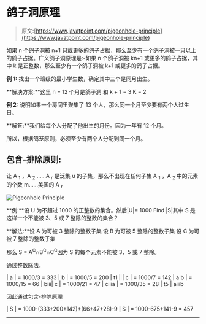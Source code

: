 # 鸽子洞原理

> 原文:[https://www.javatpoint.com/pigeonhole-principle](https://www.javatpoint.com/pigeonhole-principle)

如果 n 个鸽子洞被 n+1 只或更多的鸽子占据，那么至少有一个鸽子洞被一只以上的鸽子占据。广义鸽子洞原理是:-如果 n 个鸽子洞被 kn+1 或更多的鸽子占据，其中 k 是正整数，那么至少有一个鸽子洞被 k+1 或更多的鸽子占据。

**例 1:** 找出一个班级的最小学生数，确定其中三个是同月出生。

**解决方案:**这里 n = 12 个月是鸽子洞
和 k + 1 = 3
K = 2

**例 2:** 说明如果一个房间里聚集了 13 个人，那么同一个月至少要有两个人过生日。

**解答:**我们给每个人分配了他出生的月份。因为一年有 12 个月。

所以，根据鸽笼原则，必须至少有两个人分配到同一个月。

## 包含-排除原则:

让 A <sub>1</sub> ，A <sub>2</sub> ......A <sub>r</sub> 是泛集 u 的子集，那么不出现在任何子集 A <sub>1</sub> ，A <sub>2</sub> 中的元素的个数 m......美国的 A <sub>r</sub>

![Pigeonhole Principle](../Images/84d35e877c7e24a2d8029381018f1ccf.png)

**例:**设 U 为不超过 1000 的正整数的集合。然后|U|= 1000 Find |S|其中 S 是这样一个不能被 3、5 或 7 整除的整数的集合？

**解法:**设 A 为可被 3 整除的整数子集
设 B 为可被 5 整除的整数子集
设 C 为可被 7 整除的整数子集

那么 S = A<sup>C</sup>∩B<sup>C</sup>∩C<sup>C</sup>因为 S 的每个元素不能被 3、5 或 7 整除。

通过整数除法，

| a | = 1000/3 = 333 | b | = 1000/5 = 200 | t1 | | c | = 1000/7 = 142 | a b | = 1000/15 = 66 | bⅲ| c | = 1000/21 = 47 | cⅲa | = 1000/35 = 28 | t5 | aⅲb

因此通过包含-排除原理

| S | = 1000-(333+200+142)+(66+47+28)-9
| S | = 1000-675+141-9 = 457

* * *